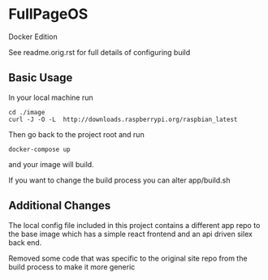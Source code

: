 FullPageOS
==========
Docker Edition

See readme.orig.rst for full details of configuring build

## Basic Usage

In your local machine run
```
cd ./image
curl -J -O -L  http://downloads.raspberrypi.org/raspbian_latest
```
Then go back to the project root and run
```
docker-compose up
```
and your image will build.

If you want to change the build process you can alter app/build.sh

## Additional Changes

The local config file included in this project contains a different app repo to the base image
which has a simple react frontend and an api driven silex back end.

Removed some code that was specific to the original site repo from the build process to make it more generic
